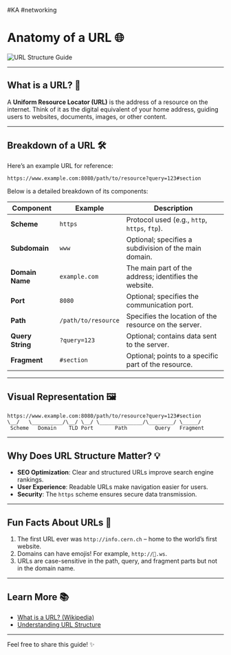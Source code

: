 #KA #networking 
# Anatomy of a URL 🌐

![URL Structure Guide](https://hw-images.hostwinds.com/cdn-cgi/image/height=250%2Cfit=contain%2Cf=auto/strapi-images/url_structure_guide_blog_banner_7e803f4aad.png)

---

## What is a URL? 🤔
A **Uniform Resource Locator (URL)** is the address of a resource on the internet. Think of it as the digital equivalent of your home address, guiding users to websites, documents, images, or other content.

---

## Breakdown of a URL 🛠️
Here’s an example URL for reference:

`https://www.example.com:8080/path/to/resource?query=123#section`

Below is a detailed breakdown of its components:

| Component        | Example                  | Description                                               |
|------------------|--------------------------|-----------------------------------------------------------|
| **Scheme**       | `https`                  | Protocol used (e.g., `http`, `https`, `ftp`).             |
| **Subdomain**    | `www`                    | Optional; specifies a subdivision of the main domain.     |
| **Domain Name**  | `example.com`            | The main part of the address; identifies the website.     |
| **Port**         | `8080`                   | Optional; specifies the communication port.               |
| **Path**         | `/path/to/resource`      | Specifies the location of the resource on the server.     |
| **Query String** | `?query=123`             | Optional; contains data sent to the server.               |
| **Fragment**     | `#section`               | Optional; points to a specific part of the resource.      |

---

## Visual Representation 🖼️

```plaintext
https://www.example.com:8080/path/to/resource?query=123#section
\__/   \__________/\__/ \__/ \______________/\________/ \_____/
 Scheme   Domain    TLD Port       Path         Query   Fragment
```

---

## Why Does URL Structure Matter? 💡

- **SEO Optimization**: Clear and structured URLs improve search engine rankings.
- **User Experience**: Readable URLs make navigation easier for users.
- **Security**: The `https` scheme ensures secure data transmission.

---

## Fun Facts About URLs 🎉

1. The first URL ever was `http://info.cern.ch` – home to the world’s first website.
2. Domains can have emojis! For example, `http://🌟.ws`.
3. URLs are case-sensitive in the path, query, and fragment parts but not in the domain name.

---
## Learn More 📚
- [What is a URL? (Wikipedia)](https://en.wikipedia.org/wiki/URL)
- [Understanding URL Structure](https://moz.com/learn/seo/url)

---

Feel free to share this guide! ✨